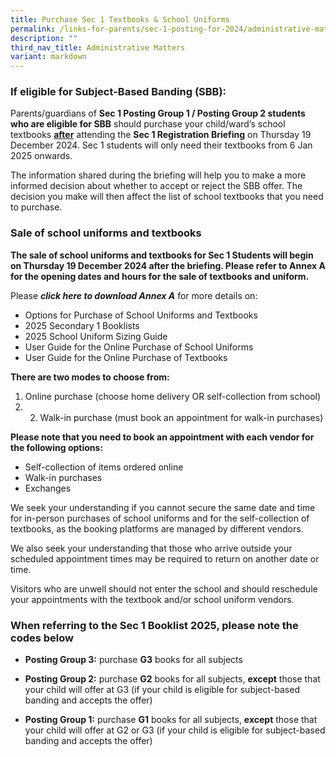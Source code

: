 ```yaml
---
title: Purchase Sec 1 Textbooks & School Uniforms
permalink: /links-for-parents/sec-1-posting-for-2024/administrative-matters/purchase-textbooks-n-uniforms/
description: ""
third_nav_title: Administrative Matters
variant: markdown
---
```

### If eligible for Subject-Based Banding (SBB):

Parents/guardians of **Sec 1 Posting Group 1 / Posting Group 2 students who are eligible for SBB** should purchase your child/ward’s school textbooks <u><b>after</b></u> attending the **Sec 1 Registration Briefing** on Thursday 19 December 2024. Sec 1 students will only need their textbooks from 6 Jan 2025 onwards.

The information shared during the briefing will help you to make a more informed decision about whether to accept or reject the SBB offer. The decision you make will then affect the list of school textbooks that you need to purchase.



### Sale of school uniforms and textbooks

**The sale of school uniforms and textbooks for Sec 1 Students will begin on Thursday 19 December 2024 after the briefing. Please refer to Annex A for the opening dates and hours for the sale of textbooks and uniform.**

Please ***click here to download Annex A*** for more details on:

-	Options for Purchase of School Uniforms and Textbooks
-	2025 Secondary 1 Booklists
-	2025 School Uniform Sizing Guide
-	User Guide for the Online Purchase of School Uniforms
-	User Guide for the Online Purchase of Textbooks

**There are two modes to choose from:**
1. Online purchase (choose home delivery OR self-collection from school)
2. 2. Walk-in purchase (must book an appointment for walk-in purchases)

**Please note that you need to book an appointment with each vendor for the following options:**
- Self-collection of items ordered online
-	Walk-in purchases
-	Exchanges

We seek your understanding if you cannot secure the same date and time for in-person purchases of school uniforms and for the self-collection of textbooks, as the booking platforms are managed by different vendors.

We also seek your understanding that those who arrive outside your scheduled appointment times may be required to return on another date or time.

Visitors who are unwell should not enter the school and should reschedule your appointments with the textbook and/or school uniform vendors.



### When referring to the Sec 1 Booklist 2025, please note the codes below

-	**Posting Group 3:** purchase **G3** books for all subjects

-	**Posting Group 2:** purchase **G2** books for all subjects, **except** those that your child will offer at G3 (if your child is eligible for subject-based banding and accepts the offer)

-	**Posting Group 1:** purchase **G1** books for all subjects, **except** those that your child will offer at G2 or G3 (if your child is eligible for subject-based banding and accepts the offer)